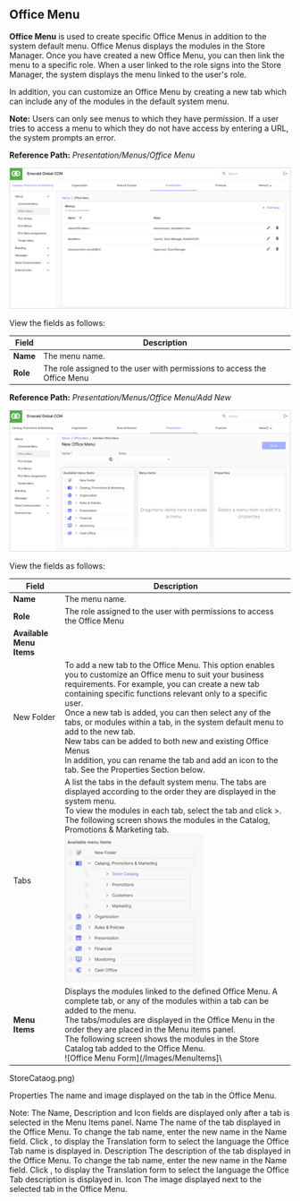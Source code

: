 ## Office Menu 

**Office Menu** is used to create specific Office Menus in addition to the system default menu. Office Menus displays the modules in the Store Manager. Once you have created a new Office Menu, you can then link the menu to a specific role. When a user linked to the role signs into the Store Manager, the system displays the menu linked to the user's role.

In addition, you can customize an Office Menu by creating a new tab which can include any of the modules in the default system menu.

**Note:** Users can only see menus to which they have permission. If a user tries to access a menu to which they do not have access by entering a URL, the system prompts an error.

**Reference Path:** *Presentation/Menus/Office Menu*

![Office Menu Screen](/Images/OfficeMenuScreen.png)

View the fields as follows:

|**Field**|**Description**|
|---------|----------|
|**Name**|The menu name.|
|**Role**|The role assigned to the user with permissions to access the Office Menu|

**Reference Path:** *Presentation/Menus/Office Menu/Add New*

![Office Menu Form](/Images/OfficeMenuForm.png)

View the fields as follows:

|**Field**|**Description**|
|---------|----------|
|**Name**|The menu name.|
|**Role**|The role assigned to the user with permissions to access the Office Menu|
|**Available Menu Items**||
|New Folder|To add a new tab to the Office Menu. This option enables you to customize an Office menu to suit your business requirements. For example, you can create a new tab containing specific functions relevant only to a specific user.<BR>Once a new tab is added, you can then select any of the tabs, or modules within a tab, in the system default menu to add to the new tab.<BR>New tabs can be added to both new and existing Office Menus<BR>In addition, you can rename the tab and add an icon to the tab. See the Properties Section below.|
|Tabs|A list the tabs in the default system menu. The tabs are displayed according to the order they are displayed in the system menu.<BR>To view the modules in each tab, select the tab and click >.<BR>The following screen shows the modules in the Catalog, Promotions & Marketing tab.<BR>![Catalof Modules](/Images/CatalogModules.png)|
|**Menu Items**|Displays the modules linked to the defined Office Menu. A complete tab, or any of the modules within a tab can be added to the menu.<BR>The tabs/modules are displayed in the Office Menu in the order they are placed in the Menu items panel.<BR>The following screen shows the modules in the Store Catalog tab added to the Office Menu.<BR>![Office Menu Form](/Images/MenuItems]\\
StoreCataog.png)

 
Properties	The name and image displayed on the tab in the Office Menu. 
 
Note: The Name, Description and Icon fields are displayed only after a tab is selected in the Menu Items panel.
Name	The name of the tab displayed in the Office Menu. To change the tab name, enter the new name in the Name field.
Click  , to display the Translation form to select the language the Office Tab name is displayed in.
Description	The description of the tab displayed in the Office Menu. To change the tab name, enter the new name in the Name field.
Click  , to display the Translation form to select the language the Office Tab description is displayed in.
Icon	The image displayed next to the selected tab in the Office Menu. 
